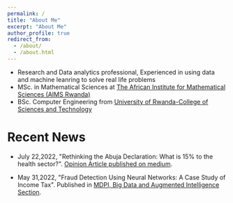 ```yaml
---
permalink: /
title: "About Me"
excerpt: "About Me"
author_profile: true
redirect_from: 
  - /about/
  - /about.html
---
```


* Research and Data analytics professional, Experienced in using data and machine leanring to solve real life problems  
* MSc. in Mathematical Sciences at [The African Institute for Mathematical Sciences (AIMS Rwanda)](https://www.aims.ac.rw/)
* BSc. Computer Engineering from [University of Rwanda-College of Sciences and Technology](https://cst.ur.ac.rw/)

Recent News 
======
* July 22,2022, "Rethinking the Abuja Declaration: What is 15% to the health sector?". [Opinion Article published on medium](https://medium.com/@akankojim/rethinking-the-abuja-declaration-what-is-15-to-the-health-sector-1876147f5401).

* May 31,2022, "Fraud Detection Using Neural Networks: A Case Study of Income Tax". Published in [MDPI, Big Data and Augmented Intelligence Section](https://www.mdpi.com/1999-5903/14/6/168).





<!-- Create content & metadata
------
For site content, there is one markdown file for each type of content, which are stored in directories like _publications, _talks, _posts, _teaching, or _pages. For example, each talk is a markdown file in the [_talks directory](https://github.com/academicpages/academicpages.github.io/tree/master/_talks). At the top of each markdown file is structured data in YAML about the talk, which the theme will parse to do lots of cool stuff. The same structured data about a talk is used to generate the list of talks on the [Talks page](https://academicpages.github.io/talks), each [individual page](https://academicpages.github.io/talks/2012-03-01-talk-1) for specific talks, the talks section for the [CV page](https://academicpages.github.io/cv), and the [map of places you've given a talk](https://academicpages.github.io/talkmap.html) (if you run this [python file](https://github.com/academicpages/academicpages.github.io/blob/master/talkmap.py) or [Jupyter notebook](https://github.com/academicpages/academicpages.github.io/blob/master/talkmap.ipynb), which creates the HTML for the map based on the contents of the _talks directory). -->

